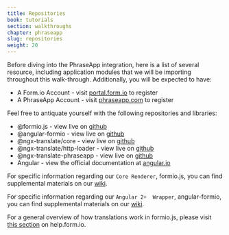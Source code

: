 ```yaml
---
title: Repositories
book: tutorials
section: walkthroughs
chapter: phraseapp
slug: repositories
weight: 20
---
```

Before diving into the PhraseApp integration, here is a list of several resource, including application modules
that we will be importing throughout this walk-through. Additionally, you will be expected to have:

 - A Form.io Account - visit [portal.form.io](https://portal.form.io) to register
 - A PhraseApp Account - visit [phraseapp.com](https://phraseapp.com/en/signup) to register

Feel free to antiquate yourself with the following repositories and libraries:

 - @formio.js - view live on [github](https://github.com/formio/formio.js) 
 - @angular-formio - view live on [github](https://github.com/formio/angular-formio)
 - @ngx-translate/core - view live on [github](https://github.com/ngx-translate/core)
 - @ngx-translate/http-loader - view live on [github](https://github.com/ngx-translate/http-loader)
 - @ngx-translate-phraseapp - view live on [github](https://github.com/phrase/ngx-translate-phraseapp)
 - Angular - view the official documentation at [angular.io](https://angular.io) 

For specific information regarding our `Core Renderer`, formio.js, you can find supplemental materials on our [wiki](https://github.com/formio/formio.js/wiki).

For specific information regarding our `Angular 2+  Wrapper`, angular-formio, you can find supplemental materials on our [wiki](https://github.com/formio/angular-formio/wiki).

For a general overview of how translations work in formio.js, please visit [this section](https://help.form.io/tutorials/walkthroughs/translations) on help.form.io.

